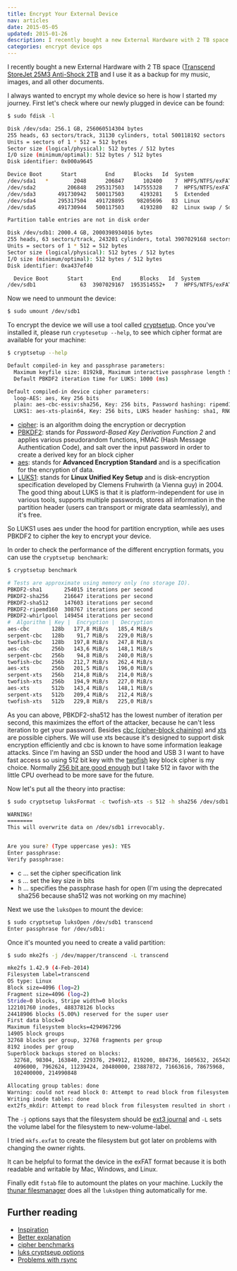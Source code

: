 ```yaml
---
title: Encrypt Your External Device
nav: articles
date: 2015-05-05
updated: 2015-01-26
description: I recently bought a new External Hardware with 2 TB space Transcend StoreJet 25M3 Anti-Shock 2TB and I use it as a backup for my music, images, and all other documents. I always wanted to encrypt my whole device so here is how I started my journey. First let’s check where our newly plugged in device can be found.
categories: encrypt device ops
---
```


I recently bought a new External Hardware with 2 TB space ([Transcend StoreJet 25M3 Anti-Shock 2TB](http://www.amazon.com/Transcend-Military-Tested-External-TS2TSJ25M3/dp/B00K087BM2) and I use it as a backup for my music, images, and all other documents.


I always wanted to encrypt my whole device so here is how I started my journey. First let's check
where our newly plugged in device can be found:


```sh
$ sudo fdisk -l

Disk /dev/sda: 256.1 GB, 256060514304 bytes
255 heads, 63 sectors/track, 31130 cylinders, total 500118192 sectors
Units = sectors of 1 * 512 = 512 bytes
Sector size (logical/physical): 512 bytes / 512 bytes
I/O size (minimum/optimal): 512 bytes / 512 bytes
Disk identifier: 0x000a9645

Device Boot      Start         End      Blocks   Id  System
/dev/sda1   *        2048      206847      102400    7  HPFS/NTFS/exFAT
/dev/sda2          206848   295317503   147555328    7  HPFS/NTFS/exFAT
/dev/sda3       491730942   500117503     4193281    5  Extended
/dev/sda4       295317504   491728895    98205696   83  Linux
/dev/sda5       491730944   500117503     4193280   82  Linux swap / Solaris

Partition table entries are not in disk order

Disk /dev/sdb1: 2000.4 GB, 2000398934016 bytes
255 heads, 63 sectors/track, 243201 cylinders, total 3907029168 sectors
Units = sectors of 1 * 512 = 512 bytes
Sector size (logical/physical): 512 bytes / 512 bytes
I/O size (minimum/optimal): 512 bytes / 512 bytes
Disk identifier: 0xa437ef40

  Device Boot      Start         End      Blocks   Id  System
/dev/sdb1              63  3907029167  1953514552+   7  HPFS/NTFS/exFAT
```


Now we need to unmount the device:


```sh
$ sudo umount /dev/sdb1
```


To encrypt the device we will use a tool called [cryptsetup](https://gitlab.com/cryptsetup/cryptsetup/blob/master/README.md "cryptsetup"). Once you've installed it, please run `cryptesetup --help`, to see which cipher format are available for your machine:


```sh
$ cryptsetup --help

Default compiled-in key and passphrase parameters:
  Maximum keyfile size: 8192kB, Maximum interactive passphrase length 512 (characters)
  Default PBKDF2 iteration time for LUKS: 1000 (ms)

Default compiled-in device cipher parameters:
  loop-AES: aes, Key 256 bits
  plain: aes-cbc-essiv:sha256, Key: 256 bits, Password hashing: ripemd160
  LUKS1: aes-xts-plain64, Key: 256 bits, LUKS header hashing: sha1, RNG: /dev/urandom
```

- [cipher](http://en.wikipedia.org/wiki/Cipher "cipher"): is an algorithm doing the encryption or decryption
- [PBKDF2](http://en.wikipedia.org/wiki/PBKDF2 "PBKDF2"): stands for *Password-Based Key Derivation Function 2* and applies various pseudorandom functions, HMAC (Hash Message Authentication Code), and salt over the input password in order to create a derived key for an block cipher
- [aes](http://en.wikipedia.org/wiki/Advanced_Encryption_Standard "aes"): stands for **Advanced Encryption Standard** and is a specification for the encryption of data.
- [LUKS1](https://en.wikipedia.org/wiki/Linux_Unified_Key_Setup "LUKS1"): stands for **Linux Unified Key Setup** and is disk-encryption specification developed by Clemens Fruhwirth (a Vienna guy) in 2004. The good thing about LUKS is that it is platform-independent for use in various tools, supports multiple passwords, stores all information in the partition header (users can transport or migrate data seamlessly), and it's free.


So LUKS1 uses aes under the hood for partition encryption, while aes uses PBKDF2 to cipher the key to encrypt your
device.


In order to check the performance of the different encryption formats, you can use the `cryptsetup benchmark`:


```sh
$ cryptsetup benchmark

# Tests are approximate using memory only (no storage IO).
PBKDF2-sha1       254015 iterations per second
PBKDF2-sha256     216647 iterations per second
PBKDF2-sha512     147603 iterations per second
PBKDF2-ripemd160  308767 iterations per second
PBKDF2-whirlpool  149454 iterations per second
#  Algorithm | Key |  Encryption |  Decryption
aes-cbc       128b   177,8 MiB/s   185,4 MiB/s
serpent-cbc   128b    91,7 MiB/s   229,0 MiB/s
twofish-cbc   128b   197,8 MiB/s   247,8 MiB/s
aes-cbc       256b   143,6 MiB/s   148,1 MiB/s
serpent-cbc   256b    94,8 MiB/s   240,0 MiB/s
twofish-cbc   256b   212,7 MiB/s   262,4 MiB/s
aes-xts       256b   201,5 MiB/s   196,0 MiB/s
serpent-xts   256b   214,8 MiB/s   214,0 MiB/s
twofish-xts   256b   194,9 MiB/s   227,0 MiB/s
aes-xts       512b   143,4 MiB/s   148,1 MiB/s
serpent-xts   512b   209,4 MiB/s   212,4 MiB/s
twofish-xts   512b   229,8 MiB/s   225,0 MiB/s
```


As you can above, PBKDF2-sha512 has the lowest number of iteration per second, this maximizes the effort of the
attacker, because he can't less iteration to get your password. Besides [cbc (cipher-block chaining)](http://en.wikipedia.org/wiki/Disk_encryption_theory#Cipher-block_chaining_.28CBC.29 "cbc") and [xts](http://en.wikipedia.org/wiki/Disk_encryption_theory#XEX-based_tweaked-codebook_mode_with_ciphertext_stealing_.28XTS.29 "xts") are possible ciphers. We will use xts because it's designed to support disk encryption efficiently and cbc is known to have some information leakage attacks. Since I'm having an SSD under the hood and USB 3 I want to have fast access so using 512 bit key with the [twofish](http://en.wikipedia.org/wiki/Twofish "twofish") key block cipher is my choice. Normally [256 bit are good enough](http://security.stackexchange.com/questions/6141/amount-of-simple-operations-that-is-safely-out-of-reach-for-all-humanity/6149#6149 "256 bit are good enough") but I take 512 in favor with the little CPU overhead to be more save for the future.


Now let's put all the theory into practise:


```sh
$ sudo cryptsetup luksFormat -c twofish-xts -s 512 -h sha256 /dev/sdb1

WARNING!
========
This will overwrite data on /dev/sdb1 irrevocably.


Are you sure? (Type uppercase yes): YES
Enter passphrase:
Verify passphrase:
```


- c ... set the cipher specification link
- s ... set the key size in bits
- h ... specifies the passphrase hash for open (I'm using the deprecated sha256 because sha512 was not working on my
machine)


Next we use the `luksOpen` to mount the device:


```sh
$ sudo cryptsetup luksOpen /dev/sdb1 transcend
Enter passphrase for /dev/sdb1:
```


Once it's mounted you need to create a valid partition:


```sh
$ sudo mke2fs -j /dev/mapper/transcend -L transcend

mke2fs 1.42.9 (4-Feb-2014)
Filesystem label=transcend
OS type: Linux
Block size=4096 (log=2)
Fragment size=4096 (log=2)
Stride=0 blocks, Stripe width=0 blocks
122101760 inodes, 488378126 blocks
24418906 blocks (5.00%) reserved for the super user
First data block=0
Maximum filesystem blocks=4294967296
14905 block groups
32768 blocks per group, 32768 fragments per group
8192 inodes per group
Superblock backups stored on blocks:
  32768, 98304, 163840, 229376, 294912, 819200, 884736, 1605632, 2654208,
  4096000, 7962624, 11239424, 20480000, 23887872, 71663616, 78675968,
  102400000, 214990848

Allocating group tables: done
Warning: could not read block 0: Attempt to read block from filesystem resulted in short read
Writing inode tables: done
ext2fs_mkdir: Attempt to read block from filesystem resulted in short read while creating root dir
```


The `-j` options says that the filesystem should be [ext3 journal](http://en.wikipedia.org/wiki/Ext3 "ext3 journal") and
`-L` sets the volume label for the filesystem to new-volume-label.


I tried `mkfs.exfat` to create the filesystem but got later on problems with changing the owner rights.


It can be helpful to format the device in the exFAT format because it is both readable and writable by Mac, Windows, and
Linux.


Finally edit `fstab` file to automount the plates on your machine. Luckily the [thunar filesmanager](http://docs.xfce.org/xfce/thunar/start "thunar filesmanager") does all the `luksOpen` thing automatically for me.


## Further reading

- [Inspiration](http://ubuntu-tutorials.com/2007/08/17/7-steps-to-an-encrypted-partition-local-or-removable-disk/)
- [Better explanation](http://www.axllent.org/docs/security-and-encryption/256bit-aes-encryption/)
- [cipher benchmarks](http://blog.wpkg.org/2009/04/23/cipher-benchmark-for-dm-crypt-luks/)
- [luks cryptseup options](http://security.stackexchange.com/questions/40208/recommended-options-for-luks-cryptsetup)
- [Problems with rsync](http://docs.xfce.org/xfce/thunar/start "Problems with rsync")

